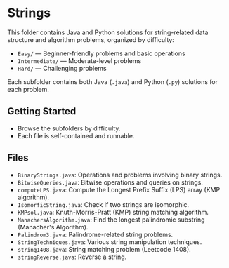 # Strings

This folder contains Java and Python solutions for string-related data structure and algorithm problems, organized by difficulty:

- `Easy/` — Beginner-friendly problems and basic operations
- `Intermediate/` — Moderate-level problems
- `Hard/` — Challenging problems

Each subfolder contains both Java (`.java`) and Python (`.py`) solutions for each problem.

## Getting Started
- Browse the subfolders by difficulty.
- Each file is self-contained and runnable.

## Files

- `BinaryStrings.java`: Operations and problems involving binary strings.
- `BitwiseQueries.java`: Bitwise operations and queries on strings.
- `computeLPS.java`: Compute the Longest Prefix Suffix (LPS) array (KMP algorithm).
- `IsomorficString.java`: Check if two strings are isomorphic.
- `KMPsol.java`: Knuth-Morris-Pratt (KMP) string matching algorithm.
- `ManachersAlgorithm.java`: Find the longest palindromic substring (Manacher's Algorithm).
- `Palindrom3.java`: Palindrome-related string problems.
- `StringTechniques.java`: Various string manipulation techniques.
- `string1408.java`: String matching problem (Leetcode 1408).
- `stringReverse.java`: Reverse a string. 